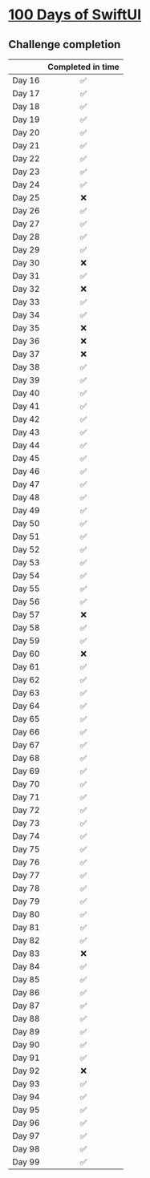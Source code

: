 # [100 Days of SwiftUI](https://www.hackingwithswift.com/100/swiftui)

## Challenge completion
|                 | Completed in time |
| --------------- | :------: |
| Day 16  |✅|
| Day 17  |✅|
| Day 18  |✅|
| Day 19  |✅|
| Day 20  |✅|
| Day 21  |✅|
| Day 22  |✅|
| Day 23  |✅|
| Day 24  |✅|
| Day 25 |❌|
| Day 26 |✅|
| Day 27 |✅|
| Day 28 |✅|
| Day 29 |✅|
| Day 30 |❌|
| Day 31 |✅|
| Day 32 |❌|
| Day 33 |✅|
| Day 34 |✅|
| Day 35 |❌|
| Day 36 |❌|
| Day 37 |❌|
| Day 38 |✅|
| Day 39 |✅|
| Day 40 |✅|
| Day 41 |✅|
| Day 42 |✅|
| Day 43 |✅|
| Day 44 |✅|
| Day 45 |✅|
| Day 46 |✅|
| Day 47 |✅|
| Day 48 |✅|
| Day 49 |✅|
| Day 50 |✅|
| Day 51 |✅|
| Day 52 |✅|
| Day 53 |✅|
| Day 54 |✅|
| Day 55 |✅|
| Day 56 |✅|
| Day 57 |❌|
| Day 58 |✅|
| Day 59 |✅|
| Day 60 |❌|
| Day 61 |✅|
| Day 62 |✅|
| Day 63 |✅|
| Day 64 |✅|
| Day 65 |✅|
| Day 66 |✅|
| Day 67 |✅|
| Day 68 |✅|
| Day 69 |✅|
| Day 70 |✅|
| Day 71 |✅|
| Day 72 |✅|
| Day 73 |✅|
| Day 74 |✅|
| Day 75 |✅|
| Day 76 |✅|
| Day 77 |✅|
| Day 78 |✅|
| Day 79 |✅|
| Day 80 |✅|
| Day 81 |✅|
| Day 82 |✅|
| Day 83 |❌|
| Day 84 |✅|
| Day 85 |✅|
| Day 86 |✅|
| Day 87 |✅|
| Day 88 |✅|
| Day 89 |✅|
| Day 90 |✅|
| Day 91 |✅|
| Day 92 |❌|
| Day 93 |✅|
| Day 94 |✅|
| Day 95 |✅|
| Day 96 |✅|
| Day 97 |✅|
| Day 98 |✅|
| Day 99 |✅|
